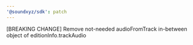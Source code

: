 ```yaml
---
'@soundxyz/sdk': patch
---
```


[BREAKING CHANGE] Remove not-needed audioFromTrack in-between object of editionInfo.trackAudio
